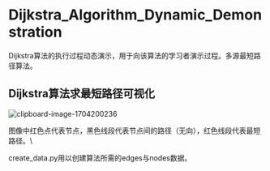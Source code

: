 # Dijkstra_Algorithm_Dynamic_Demonstration
Dijkstra算法的执行过程动态演示，用于向该算法的学习者演示过程。多源最短路径算法。

## Dijkstra算法求最短路径可视化

![clipboard-image-1704200236](https://github.com/ZhangAilan/Dijkstra_Algorithm_Dynamic_Demonstration/assets/123959805/f150733b-ccf1-4366-a16c-df68e1e69fd5)

图像中红色点代表节点，黑色线段代表节点间的路径（无向），红色线段代表最短路径。\

create_data.py用以创建算法所需的edges与nodes数据。
